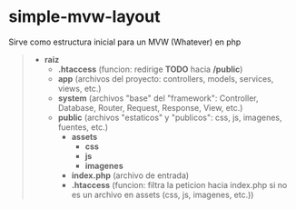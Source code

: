 # simple-mvw-layout

Sirve como estructura inicial para un MVW (Whatever) en php

> * **raiz**
>   * **.htaccess** (funcion: redirige **TODO** hacia **/public**)
>   * **app** (archivos del proyecto: controllers, models, services, views, etc.)
>   * **system** (archivos "base" del "framework": Controller, Database, Router, Request, Response, View, etc.)
>   * **public** (archivos "estaticos" y "publicos": css, js, imagenes, fuentes, etc.)
>     * **assets**
>       * **css**
>       * **js**
>       * **imagenes**
>     * **index.php** (archivo de entrada)
>     * **.htaccess** (funcion: filtra la peticion hacia index.php si no es un archivo en assets (css, js, imagenes, etc.))

